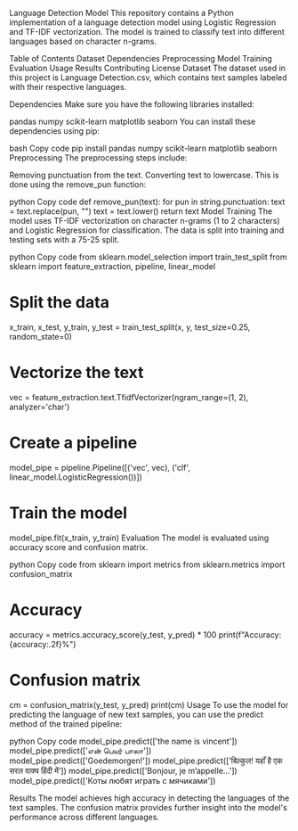 Language Detection Model
This repository contains a Python implementation of a language detection model using Logistic Regression and TF-IDF vectorization. The model is trained to classify text into different languages based on character n-grams.

Table of Contents
Dataset
Dependencies
Preprocessing
Model Training
Evaluation
Usage
Results
Contributing
License
Dataset
The dataset used in this project is Language Detection.csv, which contains text samples labeled with their respective languages.

Dependencies
Make sure you have the following libraries installed:

pandas
numpy
scikit-learn
matplotlib
seaborn
You can install these dependencies using pip:

bash
Copy code
pip install pandas numpy scikit-learn matplotlib seaborn
Preprocessing
The preprocessing steps include:

Removing punctuation from the text.
Converting text to lowercase.
This is done using the remove_pun function:

python
Copy code
def remove_pun(text):
    for pun in string.punctuation:
        text = text.replace(pun, "")
    text = text.lower()
    return text
Model Training
The model uses TF-IDF vectorization on character n-grams (1 to 2 characters) and Logistic Regression for classification. The data is split into training and testing sets with a 75-25 split.

python
Copy code
from sklearn.model_selection import train_test_split
from sklearn import feature_extraction, pipeline, linear_model

# Split the data
x_train, x_test, y_train, y_test = train_test_split(x, y, test_size=0.25, random_state=0)

# Vectorize the text
vec = feature_extraction.text.TfidfVectorizer(ngram_range=(1, 2), analyzer='char')

# Create a pipeline
model_pipe = pipeline.Pipeline([('vec', vec), ('clf', linear_model.LogisticRegression())])

# Train the model
model_pipe.fit(x_train, y_train)
Evaluation
The model is evaluated using accuracy score and confusion matrix.

python
Copy code
from sklearn import metrics
from sklearn.metrics import confusion_matrix

# Accuracy
accuracy = metrics.accuracy_score(y_test, y_pred) * 100
print(f"Accuracy: {accuracy:.2f}%")

# Confusion matrix
cm = confusion_matrix(y_test, y_pred)
print(cm)
Usage
To use the model for predicting the language of new text samples, you can use the predict method of the trained pipeline:

python
Copy code
model_pipe.predict(['the name is vincent'])
model_pipe.predict(['என் பெயர் பாலா'])
model_pipe.predict(['Goedemorgen!'])
model_pipe.predict(['बिल्कुल! यहाँ है एक सरल वाक्य हिंदी में'])
model_pipe.predict(['Bonjour, je m’appelle…'])
model_pipe.predict(['Коты любят играть с мячиками'])

Results
The model achieves high accuracy in detecting the languages of the text samples. The confusion matrix provides further insight into the model's performance across different languages.
